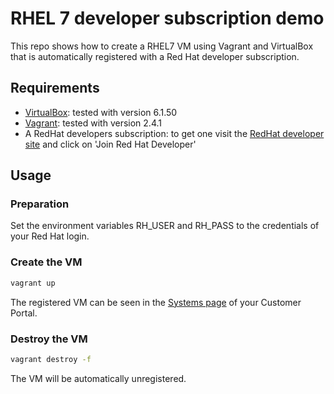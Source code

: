 # RHEL 7 developer subscription demo

This repo shows how to create a RHEL7 VM using Vagrant and VirtualBox that is automatically registered with a Red Hat developer subscription.

## Requirements

- [VirtualBox](https://www.virtualbox.org/): tested with version 6.1.50
- [Vagrant](https://www.vagrantup.com/): tested with version 2.4.1
- A RedHat developers subscription: to get one visit the [RedHat developer site](https://developers.redhat.com/?source=sso) and click on 'Join Red Hat Developer'

## Usage

### Preparation

Set the environment variables RH_USER and RH_PASS to the credentials of your Red Hat login.

### Create the VM

``` bash
vagrant up
```

The registered VM can be seen in the [Systems page](https://access.redhat.com/management/systems) of your Customer Portal.

### Destroy the VM

``` bash
vagrant destroy -f
```

The VM will be automatically unregistered.
